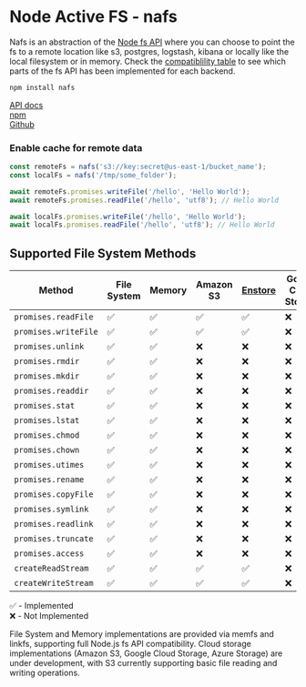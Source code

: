# Node Active FS - nafs

Nafs is an abstraction of the [Node fs API](https://nodejs.org/api/fs.html) where you can choose to point the fs to a remote location like s3, postgres, logstash, kibana or locally like the local filesystem or in memory. Check the [compatiblility table](#supported-file-system-methods) to see which parts of the fs API has been implemented for each backend.

```bash
npm install nafs
```

[API docs](https://nafs-three.vercel.app/)\
[npm](https://npmjs.com/package/nafs)\
[Github](https://github.com/ricsam/nafs)


### Enable cache for remote data
```js
const remoteFs = nafs('s3://key:secret@us-east-1/bucket_name');
const localFs = nafs('/tmp/some_folder');

await remoteFs.promises.writeFile('/hello', 'Hello World');
await remoteFs.promises.readFile('/hello', 'utf8'); // Hello World

await localFs.promises.writeFile('/hello', 'Hello World');
await localFs.promises.readFile('/hello', 'utf8'); // Hello World
```

## Supported File System Methods

| Method               | File System | Memory | Amazon S3 | [Enstore](https://github.com/ricsam/enstore/tree/main/server) | Google Cloud Storage | Azure Storage |
|---------------------|-------------|---------|-----------|---------|---------------------|---------------|
| `promises.readFile` | ✅ | ✅ | ✅ | ✅ | ❌ | ❌ |
| `promises.writeFile` | ✅ | ✅ | ✅ | ✅ | ❌ | ❌ |
| `promises.unlink` | ✅ | ✅ | ❌ | ❌ | ❌ | ❌ |
| `promises.rmdir` | ✅ | ✅ | ❌ | ❌ | ❌ | ❌ |
| `promises.mkdir` | ✅ | ✅ | ❌ | ❌ | ❌ | ❌ |
| `promises.readdir` | ✅ | ✅ | ❌ | ❌ | ❌ | ❌ |
| `promises.stat` | ✅ | ✅ | ❌ | ❌ | ❌ | ❌ |
| `promises.lstat` | ✅ | ✅ | ❌ | ❌ | ❌ | ❌ |
| `promises.chmod` | ✅ | ✅ | ❌ | ❌ | ❌ | ❌ |
| `promises.chown` | ✅ | ✅ | ❌ | ❌ | ❌ | ❌ |
| `promises.utimes` | ✅ | ✅ | ❌ | ❌ | ❌ | ❌ |
| `promises.rename` | ✅ | ✅ | ❌ | ❌ | ❌ | ❌ |
| `promises.copyFile` | ✅ | ✅ | ❌ | ❌ | ❌ | ❌ |
| `promises.symlink` | ✅ | ✅ | ❌ | ❌ | ❌ | ❌ |
| `promises.readlink` | ✅ | ✅ | ❌ | ❌ | ❌ | ❌ |
| `promises.truncate` | ✅ | ✅ | ❌ | ❌ | ❌ | ❌ |
| `promises.access` | ✅ | ✅ | ❌ | ❌ | ❌ | ❌ |
| `createReadStream` | ✅ | ✅ | ✅ | ✅ | ❌ | ❌ |
| `createWriteStream` | ✅ | ✅ | ✅ | ✅ | ❌ | ❌ |

✅ - Implemented  
❌ - Not Implemented

File System and Memory implementations are provided via memfs and linkfs, supporting full Node.js fs API compatibility. Cloud storage implementations (Amazon S3, Google Cloud Storage, Azure Storage) are under development, with S3 currently supporting basic file reading and writing operations.
